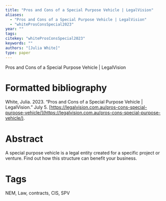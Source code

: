 ```yaml
---
title: "Pros and Cons of a Special Purpose Vehicle | LegalVision"
aliases:
  - "Pros and Cons of a Special Purpose Vehicle | LegalVision"
  - "whiteProsConsSpecial2023"
year: ""
tags: 
citekey: "whiteProsConsSpecial2023"
keywords: ""
authors: "[Julia White]"
type: paper
---
```

Pros and Cons of a Special Purpose Vehicle | LegalVision

# Formatted bibliography

White, Julia. 2023. “Pros and Cons of a Special Purpose Vehicle | LegalVision.” July 5. [https://legalvision.com.au/pros-cons-special-purpose-vehicle/](https://legalvision.com.au/pros-cons-special-purpose-vehicle/).


# Abstract

A special purpose vehicle is a legal entity created for a specific project or venture. Find out how this structure can benefit your business.


# Tags
NEM, Law, contracts, CIS, SPV

